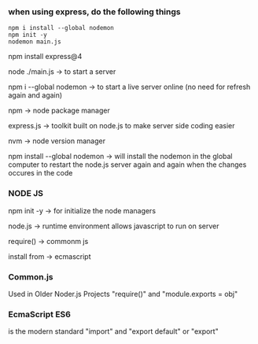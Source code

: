 ### when using express, do the following things

```
npm i install --global nodemon
npm init -y
nodemon main.js
```
npm install express@4




node ./main.js -> to start a server 

npm i --global nodemon -> to start a live server online (no need for refresh again and again)


npm -> node package manager

express.js -> toolkit built on node.js to make server side coding easier

nvm -> node version manager


npm install --global nodemon -> will install the nodemon in the global computer to restart the node.js server again and again when the changes occures in the code

### NODE JS
npm init -y -> for initialize the node managers

node.js -> runtime environment allows javascript to run on server






require() -> commonm js

install from -> ecmascript




### Common.js

Used in Older Noder.js Projects
"require()" and "module.exports = obj"




### EcmaScript ES6
is the modern standard
"import" and "export default" or "export"


